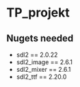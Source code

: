 # TP_projekt

## Nugets needed
  - sdl2 == 2.0.22
  - sdl2_image == 2.6.1
  - sdl2_mixer == 2.6.1
  - sdl2_ttf == 2.20.0
